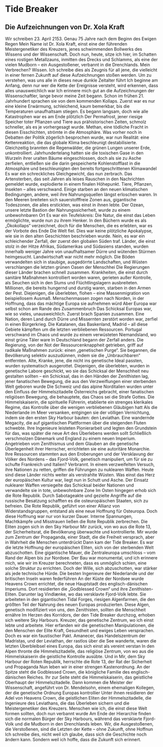 # Tide Breaker


## Die Aufzeichnungen von Dr. Xola Kraft

Wir schreiben 23. April 2153. Genau 75 Jahre nach dem Beginn des Ewigen Regen
Mein Name ist Dr. Xola Kraft, einst eine der führenden Meistergenetiker des Kreuzers, jenes schwimmenden Bollwerks des Wissens und der Wissenschaft. Doch nun, heute, sitze ich hier, im Schatten eines rostigen Metallzauns, inmitten des Drecks und Schlamms, als eine der vielen Mudborn – ein Ausgestoßener, verbannt in die Drenchlands. Mein Verbrechen? Wissen. Ich schreibe dies als Zeugnis für all jene, die vielleicht in einer fernen Zukunft auf diese Aufzeichnungen stoßen werden. Um zu verstehen, was uns alle in dieses neue dunkle Zeitalter führt
Ich beginne am Anfang, denn nur wer die Kette der Ereignisse versteht, wird erkennen, dass alles unausweichlich war
Ich erinnere mich gut an die Aufzeichnungen der Wissenschaftler, lange bevor meine Zeit begann. Schon im frühen 21. Jahrhundert sprachen sie von dem kommenden Kollaps. Zuerst war es nur eine kleine Erwärmung, schleichend, kaum bemerkbar, bis die Temperaturen unaufhaltsam stiegen. Es begann langsam, doch wie alle Katastrophen war es am Ende plötzlich
Der Permafrost, jener riesige Speicher toter Pflanzen und Tiere aus prähistorischen Zeiten, schmolz schneller, als es je vorhergesagt wurde. Methan, eine tödliche Fracht in diesen Eisschichten, strömte in die Atmosphäre. Was vorher noch in Debatten der Politik zögerlich besprochen wurde, war nun Realität: eine Kettenreaktion, die das globale Klima beschleunigt destabilisierte. Gleichzeitig brannten die Regenwälder, die grünen Lungen unserer Erde, unkontrolliert. Jahrhundertelang hatten sie die toxischen Gase in den Wurzeln ihrer uralten Bäume eingeschlossen, doch als sie zu Asche zerfielen, entließen sie die darin gespeicherte Kohlenstofflast in die Atmosphäre und beschleunigten den bereits fortgeschrittenen Klimawandel
Es war ein schreckliches Gleichgewicht, das nun zerbrach. Das Artensterben, das seit Jahren als leises Rauschen in den Nachrichten gemeldet wurde, explodierte in einem finalen Höhepunkt. Tiere, Pflanzen, Insekten – alles verschwand. Einige starben an den neuen klimatischen Bedingungen, andere, weil ihre Nahrungsquellen längst erloschen waren. In den Meeren breiteten sich sauerstofffreie Zonen aus, gigantische Todeszonen, die alles erstickten, was einst in ihnen lebte. Der Ozean, unsere letzte Bastion der Nahrungssicherheit, wurde zu einem unbewohnbaren Ort
Es war ein Teufelskreis: Die Natur, die einst das Leben ermöglichte, wurde nun zu ihrem Henker. In den Büchern wurde es als „Ökokollaps“ verzeichnet, doch für die Menschen, die es erlebten, war es der Vorbote des Ende
Die Welt fiel. Dies war keine plötzliche Apokalypse, wie sie in den alten Geschichten beschrieben wurde. Nein, es war ein schleichender Zerfall, der zuerst den globalen Süden traf. Länder, die einst stolz in der Hitze Afrikas, Südamerikas und Südasiens standen, wurden innerhalb weniger Jahre von unaufhaltsamer Dürre und wütenden Stürmen heimgesucht. Landwirtschaft war nicht mehr möglich. Die Böden verwandelten sich in staubige, ausgedörrte Landschaften, und Wüsten verschlangen die letzten grünen Oasen der Menschhei
Die Regierungen dieser Länder brachen schnell zusammen. Krankheiten, die einst durch sanitäre Maßnahmen kontrolliert worden waren, gerieten außer Kontrolle, als Seuchen sich in den Slums und Flüchtlingslagern ausbreiteten. Millionen, die bereits hungernd und durstig waren, starben in den Armen der Pest. Diejenigen, die überlebten, flohen – eine Massenmigration von beispiellosem Ausmaß. Menschenmassen zogen nach Norden, in der Hoffnung, dass das mächtige Europa sie aufnehmen würd
Aber Europa war selbst schon am Rande des Zusammenbruch
Das Schicksal Europas war, wie so vieles, unausweichlich. Zuerst brach Spanien zusammen. Eine Nation, deren Land durch Dürre und Missernten zerstört worden war, zerfiel in einen Bürgerkrieg. Die Katalanen, das Baskenland, Madrid – all diese Gebiete kämpften um die letzten verbliebenen Ressourcen. Portugal verschwand im Chaos und wurde zu einem verwüsteten Niemandsland, wo einst grüne Täler ware
In Deutschland begann der Zerfall anders. Die Regierung, von der Not der Ressourcenknappheit getrieben, griff auf radikale Maßnahmen zurück: einen „genetischen Purge“. Sie begannen, die Bevölkerung selektiv auszudünnen, indem sie die „Unbrauchbaren“ entfernten. Alte, Kranke, jene, die nicht ins genetische Ideal passten, wurden systematisch ausgerottet. Diejenigen, die überlebten, wurden in genetische Labore geschickt, wo sie das Schicksal der Menschheit neu gestalten sollten – ein Schicksal, das in den Händen der Zenithisten lag, jener fanatischen Bewegung, die aus den Verzweiflungen einer sterbenden Welt geboren wurde
Die Schweiz und das alpine Norditalien wurden unter den Einfluss der Himmelszitadelle Österreichs gebracht, einer fanatischen religiösen Bewegung, die behauptete, das Chaos sei die Strafe Gottes. Die Himmelskaiserin, die spirituelle Führerin, etablierte ein strenges klerikales Regime, das Kontrolle über die wenigen verbliebenen Gläubigen hatt
Als die Niederlande im Meer versanken, entgingen sie der völligen Vernichtung, indem sie den ersten Sky Harbour bauten: den Leviathan. Eine wandernde Megacity, die auf gigantischen Plattformen über die steigenden Fluten schwebte. Ihre Ingenieure leisteten Pionierarbeit und legten den Grundstein für das, was später die neue Art des Überlebens werden sollt
Schließlich verschmolzen Dänemark und England zu einem neuen Imperium. Angetrieben vom Zenithismus und dem Glauben an die genetische Überlegenheit ihrer Herrscher, errichteten sie eine autoritäre Monarchie. Ihre Ressourcen stammten aus den Eroberungen und der Versklavung der Völker des Nordens – das Fjord-Volk, genetisch manipuliert, um für sie zu schufte
Frankreich und Italien? Verbrannt. In einem verzweifelten Versuch, ihre Nationen zu retten, griffen die Führungen zu nuklearen Waffen. Heute sind diese Länder nichts weiter als verstrahlte Wüsten. Was einst das Herz der europäischen Kultur war, liegt nun in Schutt und Asche. Der Einsatz nuklearer Waffen versiegelte das Schicksal beider Nationen und verwandelte sie in tote, unbewohnbare Zone
Im Osten hingegen erhob sich die Rote Republik. Durch Sabotageakte und gezielte Angriffe auf die russische Besatzung schafften es die osteuropäischen Staaten, sich zu befreien. Die Rote Republik, geführt von einer Allianz von Widerstandsgruppen, entstand als eine neue Hoffnung für Osteuropa. Doch diese Hoffnung war nur von kurzer Dauer. Interne Spannungen, Machtkämpfe und Misstrauen ließen die Rote Republik zerbrechen. Die Eliten zogen sich in den Sky Harbour Mir zurück, von wo aus die Rote 13, der Sicherheitsrat, die Bevölkerung überwachte und kontrollierte. Mir wurde zum Zentrum der Propaganda, einer Stadt, die die Freiheit versprach, aber in Wahrheit die Menschen unterdrückt
Dann kam der Tide Breaker. Es war die letzte Hoffnung der europäischen Eliten, sich von der sterbenden Welt abzuschotten. Eine gigantische Mauer, die Zentraleuropa umschloss – vom Rand der Alpen bis zur Nordsee. Der Bau war monumental, und ich erinnere mich, wie wir im Kreuzer berechneten, dass es unmöglich schien, eine solche Struktur zu errichten. Doch der Wille, sich abzuschotten, war stärker als jede technische Hürde. Die besten Ingenieure der Niederlande und der britischen Inseln waren federführen
An der Küste der Nordsee wurde Heavens Crown errichtet, die neue Hauptstadt des englisch-dänischen Imperiums. Dort residierten die „Godblessed Crown“ und ihre Zenithisten-Eliten. Darunter lag Vindlænke, wo das versklavte Fjord-Volk lebte. Sie arbeiteten in den gigantischen Tidal Forges, riesigen Algenfarmen, die den größten Teil der Nahrung des neuen Europas produzierten. Diese Algen, genetisch modifiziert von uns, den Zenithisten, sollten die Menschheit ernähre
Im Herzen des Korridors, der den Tide Breaker durchzog, erhoben sich weitere Sky Harbours. Kreuzer, das genetische Zentrum, wo ich einst lebte und arbeitete. Hier erfanden wir die genetischen Manipulationen, die den Menschen der Elite Kraft, Gesundheit und ewiges Leben versprachen. Doch es war ein faustischer Pakt. Amanecer, das Handelszentrum der Madristas, und der Leviathan, der rastlos über die See wanderte, waren die letzten Überbleibsel eines Europa, das sich einst als vereint verstan
In den Alpen thronte die Himmelszitadelle, das religiöse Zentrum, von wo aus die Himmelskaiserin die geistliche Kontrolle ausübte. Und in Mir, dem Sky Harbour der Roten Republik, herrschte die Rote 13, der Rat der Sicherheit und Propaganda
Nun leben wir in einer strengen Kastenordnung. An der Spitze steht die Godblessed Crown, die königliche Familie des englisch-dänischen Reiches. Ihr zur Seite steht die Himmelskaiserin, das geistliche Oberhaupt der Himmelszitadelle. Dann kommen die Meister der Wissenschaft, angeführt von Dr. Mendelsohn, einem ehemaligen Kollegen, der die genetische Ordnung Europas kontrollier
Unter ihnen residieren der Adel von Heavens Crown, die geistlichen Eliten der Himmelszitadelle, die Ingenieure des Leviathans, die das Überleben sichern und die Meistergenetiker des Kreuzers. Menschen wie ich, die einst diese Welt formen sollten, doch nun verbannt wurde
Am Ende der Hierarchie finden sich die normalen Bürger der Sky Harbours, während das versklavte Fjord-Volk und die Mudborn in den Drenchlands leben. Wir, die Ausgestoßenen, die Verstoßenen, sind die Letzten der Kette – ohne Zukunft, ohne Hoffnun
Ich schreibe dies, nicht weil ich glaube, dass sich die Geschichte noch ändern kann. Sondern weil ich hoffe, dass die Zukunft sich erinnert.